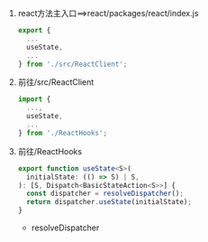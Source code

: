 1. react方法主入口==>react/packages/react/index.js

   ````javascript
   export {
     ...
     useState,
     ...
   } from './src/ReactClient';
   ````

2. 前往/src/ReactClient

   ````javascript
   import {
     ...,
     useState,
     ...
   } from './ReactHooks';
   ````

3. 前往/ReactHooks

   ```typescript
   export function useState<S>(
     initialState: (() => S) | S,
   ): [S, Dispatch<BasicStateAction<S>>] {
     const dispatcher = resolveDispatcher();
     return dispatcher.useState(initialState);
   }
   ```

   * resolveDispatcher